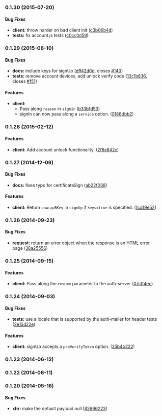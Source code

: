 <a name="0.1.30"></a>
### 0.1.30 (2015-07-20)


#### Bug Fixes

* **client:** throw harder on bad client init ([c3b06b4d](https://github.com/mozilla/fxa-js-client/commit/c3b06b4df48ef01910c2c98fee01b676e0ea58af))
* **tests:** fix account.js tests ([c0cc0d59](https://github.com/mozilla/fxa-js-client/commit/c0cc0d5915589366f6e6af01259065f70975eb60))


<a name="0.1.29"></a>
### 0.1.29 (2015-06-10)


#### Bug Fixes

* **docs:** include keys for signUp ([dff42d0d](https://github.com/mozilla/fxa-js-client/commit/dff42d0d185524cfccf02a67af0e4c696875e54c), closes [#140](https://github.com/mozilla/fxa-js-client/issues/140))
* **tests:** remove account devices, add unlock verify code ([13c1b836](https://github.com/mozilla/fxa-js-client/commit/13c1b836ffe9ad5cdde43a4a809d83d33795ce75), closes [#151](https://github.com/mozilla/fxa-js-client/issues/151))


#### Features

* **client:**
  * Pass along `reason` in `signIn` ([b33b1d53](https://github.com/mozilla/fxa-js-client/commit/b33b1d53d8b49e1e069c733d897a063309346194))
  * signIn can now pass along a `service` option. ([0188dbb2](https://github.com/mozilla/fxa-js-client/commit/0188dbb233286cefd3145f53b39e8279ad0c6e40))


<a name="0.1.28"></a>
### 0.1.28 (2015-02-12)


#### Features

* **client:** Add account unlock functionality. ([2f8e642c](https://github.com/mozilla/fxa-js-client/commit/2f8e642c3600e29fedd3913b60e417f376593754))


<a name="0.1.27"></a>
### 0.1.27 (2014-12-09)


#### Bug Fixes

* **docs:** fixes typo for certificateSign ([ab22f068](https://github.com/mozilla/fxa-js-client/commit/ab22f0682bae8a70768562fd9f3b6057243f3475))


#### Features

* **client:** Return `unwrapBKey` in `signUp` if `keys=true` is specified. ([1cd19e52](https://github.com/mozilla/fxa-js-client/commit/1cd19e52feb188905ae41c5d66e540fa2b1aee5b))


<a name="0.1.26"></a>
### 0.1.26 (2014-09-23)


#### Bug Fixes

* **request:** return an error object when the response is an HTML error page ([38a25556](https://github.com/mozilla/fxa-js-client/commit/38a25556001c2afcc9f9e87901964bca04bca624))


<a name="0.1.25"></a>
### 0.1.25 (2014-09-15)


#### Features

* **client:** Pass along the `resume` parameter to the auth-server ([07cff4ec](https://github.com/mozilla/fxa-js-client/commit/07cff4ec9568f2243400755dbed7ce4c077aa02b))


<a name="0.1.24"></a>
### 0.1.24 (2014-09-03)


#### Bug Fixes

* **tests:** use a locale that is supported by the auth-mailer for header tests ([2e13d22e](https://github.com/mozilla/fxa-js-client/commit/2e13d22e30751b8cea836fe5585a696fdbb79149))


#### Features

* **client:** signUp accepts a `preVerifyToken` option. ([35b4b232](https://github.com/mozilla/fxa-js-client/commit/35b4b2326a452520efb7901ae53411f1b42baabe))


<a name="0.1.23"></a>
### 0.1.23 (2014-06-12)


<a name="0.1.22"></a>
### 0.1.22 (2014-06-11)


<a name="0.1.20"></a>
### 0.1.20 (2014-05-16)


#### Bug Fixes

* **xhr:** make the default payload null ([83666223](https://github.com/mozilla/fxa-js-client/commit/83666223b6fdf4c6993bb4fefce9f0d63c6b38d4))
